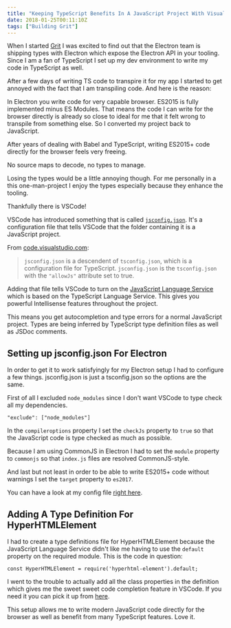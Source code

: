 ```yaml
---
title: "Keeping TypeScript Benefits In A JavaScript Project With Visual Studio Code"
date: 2018-01-25T00:11:10Z
tags: ["Building Grit"]
---
```


When I started [Grit](https://www.producthunt.com/upcoming/grit) I was excited to find out that the Electron team is shipping types with Electron which expose the Electron API in your tooling. Since I am a fan of TypeScript I set up my dev environment to write my code in TypeScript as well.

After a few days of writing TS code to transpire it for my app I started to get annoyed with the fact that I am transpiling code. And here is the reason:

In Electron you write code for very capable browser. ES2015 is fully implemented minus ES Modules. That means the code I can write for the browser directly is already so close to ideal for me that it felt wrong to transpile from something else. So I converted my project back to JavaScript. 

After years of dealing with Babel and TypeScript, writing ES2015+ code directly for the browser feels very freeing.

No source maps to decode, no types to manage. 

Losing the types would be a little annoying though. For me personally in a this one-man-project I enjoy the types especially because they enhance the tooling. 

Thankfully there is VSCode!

VSCode has introduced something that is called [`jsconfig.json`](https://code.visualstudio.com/docs/languages/jsconfig). It's a configuration file that tells VSCode that the folder containing it is a JavaScript project.

From [code.visualstudio.com](https://code.visualstudio.com/docs/languages/jsconfig): 

> `jsconfig.json` is a descendent of `tsconfig.json`, which is a configuration file for TypeScript. `jsconfig.json` is the `tsconfig.json` with the `"allowJs"` attribute set to true.

Adding that file tells VSCode to turn on the [JavaScript Language Service](https://github.com/Microsoft/TypeScript/wiki/JavaScript-Language-Service-in-Visual-Studio) which is based on the TypeScript Language Service. This gives you powerful Intellisense features throughout the project. 

This means you get autocompletion and type errors for a normal JavaScript project. Types are being inferred by TypeScript type definition files as well as JSDoc comments. 

## Setting up jsconfig.json For Electron

In order to get it to work satisfyingly for my Electron setup I had to configure a few things.
jsconfig.json is just a tsconfig.json so the options are the same.

First of all I excluded `node_modules` since I don't want VSCode to type check all my dependencies. 

```
"exclude": ["node_modules"]
```

In the `compileroptions` property I set the `checkJs` property to `true` so that the JavaScript code is type checked as much as possible.

Because I am using CommonJS in Electron I had to set the `module` property to `commonjs` so that `index.js` files are resolved CommonJS-style.

And last but not least in order to be able to write ES2015+ code without warnings I set the `target` property to `es2017`.

You can have a look at my config file [right here](https://github.com/kahlil/grit/blob/master/jsconfig.json). 

## Adding A Type Definition For HyperHTMLElement

I had to create a type definitions file for HyperHTMLElement because the JavaScript Language Service didn't like me having to use the `default` property on the required module. This is the code in question:

```
const HyperHTMLElement = require('hyperhtml-element').default;
```

I went to the trouble to actually add all the class properties in the definition which gives me the sweet sweet code completion feature in VSCode. If you need it you can pick it up from [here](https://github.com/kahlil/grit/blob/master/types/hyperhtml-element.d.ts).

This setup allows me to write modern JavaScript code directly for the browser as well as benefit from many TypeScript features. Love it.






